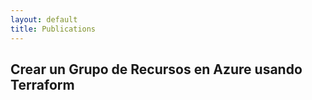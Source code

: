 ```yaml
---
layout: default
title: Publications
---
```


## Crear un Grupo de Recursos en Azure usando Terraform


